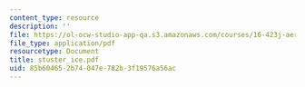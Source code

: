 ```yaml
---
content_type: resource
description: ''
file: https://ol-ocw-studio-app-qa.s3.amazonaws.com/courses/16-423j-aerospace-biomedical-and-life-support-engineering-spring-2006/85b604652b74047e782b3f19576a56ac_stuster_ice.pdf
file_type: application/pdf
resourcetype: Document
title: stuster_ice.pdf
uid: 85b60465-2b74-047e-782b-3f19576a56ac
---
```

